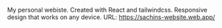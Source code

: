 My personal webiste. Created with React and tailwindcss. Responsive design that works on any device.
URL: https://sachins-website.web.app/